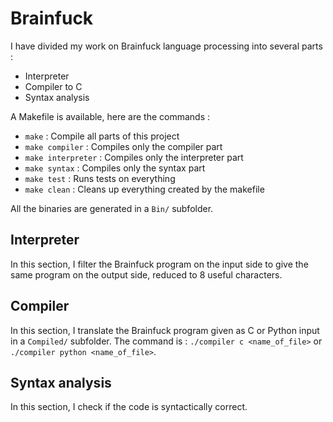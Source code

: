 # Brainfuck

I have divided my work on Brainfuck language processing into several parts : 
- Interpreter 
- Compiler to C 
- Syntax analysis

A Makefile is available, here are the commands :
- `make` : Compile all parts of this project
- `make compiler` : Compiles only the compiler part
- `make interpreter` : Compiles only the interpreter part
- `make syntax` : Compiles only the syntax part
- `make test` : Runs tests on everything
- `make clean` : Cleans up everything created by the makefile

All the binaries are generated in a `Bin/` subfolder.

## Interpreter

In this section, I filter the Brainfuck program on the input side to give the same program on the output side, reduced to 8 useful characters. 

## Compiler 

In this section, I translate the Brainfuck program given as C or Python input in a `Compiled/` subfolder.
The command is : `./compiler c <name_of_file>` or `./compiler python <name_of_file>`.

## Syntax analysis

In this section, I check if the code is syntactically correct.